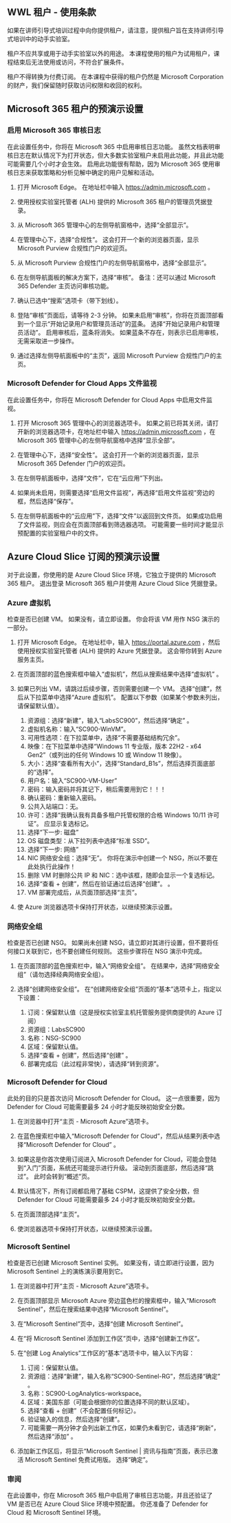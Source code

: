 <!---
---
Pre-Demo Setup: Title: '演示设置'
---
--->

## WWL 租户 - 使用条款
如果在讲师引导式培训过程中向你提供租户，请注意，提供租户旨在支持讲师引导式培训中的动手实验室。

租户不应共享或用于动手实验室以外的用途。 本课程使用的租户为试用租户，课程结束后无法使用或访问，不符合扩展条件。

租户不得转换为付费订阅。 在本课程中获得的租户仍然是 Microsoft Corporation 的财产，我们保留随时获取访问权限和收回的权利。

## Microsoft 365 租户的预演示设置

### 启用 Microsoft 365 审核日志

在此设置任务中，你将在 Microsoft 365 中启用审核日志功能。  虽然文档表明审核日志在默认情况下为打开状态，但大多数实验室租户未启用此功能，并且此功能可能需要几个小时才会生效。  启用此功能很有帮助，因为 Microsoft 365 使用审核日志来获取策略和分析见解中确定的用户见解和活动。

1. 打开 Microsoft Edge。 在地址栏中输入 https://admin.microsoft.com 。

1. 使用授权实验室托管者 (ALH) 提供的 Microsoft 365 租户的管理员凭据登录。

1. 从 Microsoft 365 管理中心的左侧导航窗格中，选择“全部显示”。

1. 在管理中心下，选择“合规性”。  这会打开一个新的浏览器页面，显示 Microsoft Purview 合规性门户的欢迎页。  

1. 从 Microsoft Purview 合规性门户的左侧导航窗格中，选择“全部显示”。

1. 在左侧导航面板的解决方案下，选择“审核”。  备注：还可以通过 Microsoft 365 Defender 主页访问审核功能。

1. 确认已选中“搜索”选项卡（带下划线）。

1. 登陆“审核”页面后，请等待 2-3 分钟。  如果未启用“审核”，你将在页面顶部看到一个显示“开始记录用户和管理员活动”的蓝条。  选择“开始记录用户和管理员活动”。  启用审核后，蓝条将消失。  如果蓝条不存在，则表示已启用审核，无需采取进一步操作。

1. 通过选择左侧导航面板中的“主页”，返回 Microsoft Purview 合规性门户的主页。

### Microsoft Defender for Cloud Apps 文件监视

在此设置任务中，你将在 Microsoft Defender for Cloud Apps 中启用文件监视。

1. 打开 Microsoft 365 管理中心的浏览器选项卡。  如果之前已将其关闭，请打开新的浏览器选项卡，在地址栏中输入 https://admin.microsoft.com ，在 Microsoft 365 管理中心的左侧导航窗格中选择“显示全部”。 

1. 在管理中心下，选择“安全性”。  这会打开一个新的浏览器页面，显示 Microsoft 365 Defender 门户的欢迎页。  

1. 在左侧导航面板中，选择“文件”，它在“云应用”下列出。

1. 如果尚未启用，则需要选择“启用文件监视”，再选择“启用文件监视”旁边的框，然后选择“保存”。    

1. 在左侧导航面板中的“云应用”下，选择“文件”以返回到文件页。  如果成功启用了文件监视，则应会在页面顶部看到筛选器选项。  可能需要一些时间才能显示预配置的实验室租户中的文件。

## Azure Cloud Slice 订阅的预演示设置

对于此设置，你使用的是 Azure Cloud Slice 环境，它独立于提供的 Microsoft 365 租户。 退出登录 Microsoft 365 租户并使用 Azure Cloud Slice 凭据登录。

### Azure 虚拟机

检查是否已创建 VM。 如果没有，请立即设置。 你会将该 VM 用作 NSG 演示的一部分。

1. 打开 Microsoft Edge。  在地址栏中，输入 https://portal.azure.com ，然后使用授权实验室托管者 (ALH) 提供的 Azure 凭据登录。  这会带你转到 Azure 服务主页。

1. 在页面顶部的蓝色搜索框中输入“虚拟机”，然后从搜索结果中选择“虚拟机” 。

1. 如果已列出 VM，请跳过后续步骤，否则需要创建一个 VM。  选择“创建”，然后从下拉菜单中选择“Azure 虚拟机”。  配置以下参数（如果某个参数未列出，请保留默认值）。
    1. 资源组：选择“新建”，输入“LabsSC900”，然后选择“确定”  。
    1. 虚拟机名称：输入“SC900-WinVM”。
    1. 可用性选项：在下拉菜单中，选择“不需要基础结构冗余”。
    1. 映像：在下拉菜单中选择“Windows 11 专业版，版本 22H2 - x64 Gen2”（或列出的任何 Windows 10 或 Window 11 映像）。
    1. 大小：选择“查看所有大小”，选择“Standard_B1s”，然后选择页面底部的“选择”。  
    1. 用户名：输入“SC900-VM-User”
    1. 密码：输入密码并将其记下，稍后需要用到它！！！
    1. 确认密码：重新输入密码。
    1. 公共入站端口：无。
    1. 许可：选择“我确认我有具备多租户托管权限的合格 Windows 10/11 许可证”。  应显示复选标记。
    1. 选择“下一步: 磁盘”
    1. OS 磁盘类型：从下拉列表中选择“标准 SSD”。
    1. 选择“下一步: 网络”
    1. NIC 网络安全组：选择“无”。  你将在演示中创建一个 NSG，所以不要在此处执行此操作！
    1. 删除 VM 时删除公共 IP 和 NIC：选中该框，随即会显示一个复选标记。
    1. 选择“查看 + 创建”，然后在验证通过后选择“创建”。 。
    1. VM 部署完成后，从页面顶部选择“主页”。

1. 使 Azure 浏览器选项卡保持打开状态，以继续预演示设置。

### 网络安全组

检查是否已创建 NSG。 如果尚未创建 NSG，请立即对其进行设置，但不要将任何接口关联到它，也不要创建任何规则。 这些步骤将在 NSG 演示中完成。

1. 在页面顶部的蓝色搜索栏中，输入“网络安全组”。 在结果中，选择“网络安全组”（请勿选择经典网络安全组）。

1. 选择“创建网络安全组”。 在“创建网络安全组”页面的“基本”选项卡上，指定以下设置：
    1. 订阅：保留默认值（这是授权实验室主机托管服务提供商提供的 Azure 订阅）
    1. 资源组：LabsSC900
    1. 名称：NSG-SC900
    1. 区域：保留默认值。
    1. 选择“查看 + 创建”，然后选择“创建” 。
    1. 部署完成后（此过程非常快），请选择“转到资源”。

### Microsoft Defender for Cloud

此处的目的只是首次访问 Microsoft Defender for Cloud。 这一点很重要，因为 Defender for Cloud 可能需要最多 24 小时才能反映初始安全分数。  

1. 在浏览器中打开“主页 - Microsoft Azure”选项卡。

1. 在蓝色搜索栏中输入“Microsoft Defender for Cloud”，然后从结果列表中选择“Microsoft Defender for Cloud” 。

1. 如果这是你首次使用订阅进入 Microsoft Defender for Cloud，可能会登陆到“入门”页面，系统还可能提示进行升级。  滚动到页面底部，然后选择“跳过”。  此时会转到“概述”页。

1. 默认情况下，所有订阅都启用了基础 CSPM，这提供了安全分数，但 Defender for Cloud 可能需要最多 24 小时才能反映初始安全分数。

1. 在页面顶部选择“主页”。

1. 使浏览器选项卡保持打开状态，以继续预演示设置。

### Microsoft Sentinel

检查是否已创建 Microsoft Sentinel 实例。 如果没有，请立即进行设置，因为 Microsoft Sentinel 上的演练演示要用到它。

1. 在浏览器中打开“主页 - Microsoft Azure”选项卡。

1. 在页面顶部显示 Microsoft Azure 旁边蓝色栏的搜索框中，输入“Microsoft Sentinel”，然后在搜索结果中选择“Microsoft Sentinel”。 

1. 在“Microsoft Sentinel”页中，选择“创建 Microsoft Sentinel”。

1. 在“将 Microsoft Sentinel 添加到工作区”页中，选择“创建新工作区”。

1. 在“创建 Log Analytics”工作区的“基本”选项卡中，输入以下内容：
    1. 订阅：保留默认值。
    1. 资源组：选择“新建”，输入名称“SC900-Sentinel-RG”，然后选择“确定”  。
    1. 名称：SC900-LogAnalytics-workspace。
    1. 区域：美国东部（可能会根据你的位置选择不同的默认区域）。
    1. 选择“查看 + 创建”（不会配置任何标记）。
    1. 验证输入的信息，然后选择“创建”。
    1. 可能需要一两分钟才会列出新工作区，如果仍未看到它，请选择“刷新”，然后选择“添加” 。

1. 添加新工作区后，将显示“Microsoft Sentinel | 资讯与指南”页面，表示已激活 Microsoft Sentinel 免费试用版。  选择“确定”。

### 审阅

在此设置中，你在 Microsoft 365 租户中启用了审核日志功能，并且还验证了 VM 是否已在 Azure Cloud Slice 环境中预配置。 你还准备了 Defender for Cloud 和 Microsoft Sentinel 环境。
